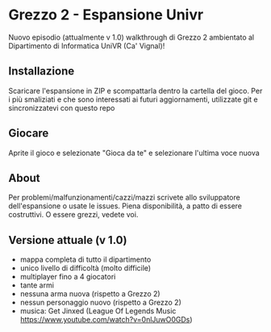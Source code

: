 # Grezzo 2 - Espansione Univr
Nuovo episodio (attualmente v 1.0) walkthrough di Grezzo 2 ambientato al Dipartimento di Informatica UniVR (Ca' Vignal)!

## Installazione
Scaricare l'espansione in ZIP e scompattarla dentro la cartella del gioco.
Per i più smaliziati e che sono interessati ai futuri aggiornamenti, utilizzate git e sincronizzatevi con questo repo

## Giocare
Aprite il gioco e selezionate "Gioca da te" e selezionare l'ultima voce nuova

## About
Per problemi/malfunzionamenti/cazzi/mazzi scrivete allo sviluppatore dell'espansione o usate le issues. Piena disponibilità, a patto di essere costruttivi. O essere grezzi, vedete voi.

## Versione attuale (v 1.0)
- mappa completa di tutto il dipartimento
- unico livello di difficoltà (molto difficile)
- multiplayer fino a 4 giocatori
- tante armi
- nessuna arma nuova (rispetto a Grezzo 2)
- nessun personaggio nuovo (rispetto a Grezzo 2)
- musica: Get Jinxed (League Of Legends Music https://www.youtube.com/watch?v=0nlJuwO0GDs)
